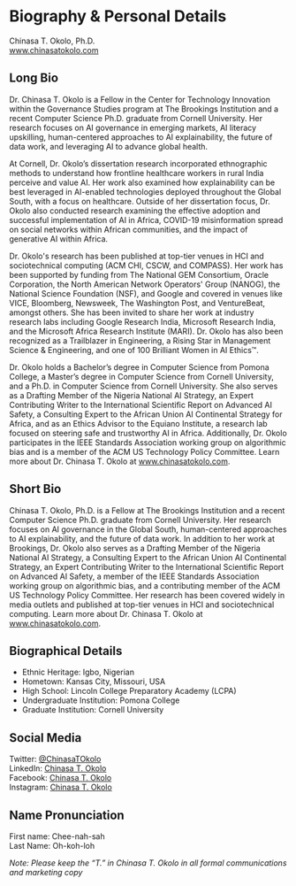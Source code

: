 # Biography & Personal Details
Chinasa T. Okolo, Ph.D. \
www.chinasatokolo.com

## Long Bio
Dr. Chinasa T. Okolo is a Fellow in the Center for Technology Innovation within the Governance Studies program at The Brookings Institution and a recent Computer Science Ph.D. graduate from Cornell University. Her research focuses on AI governance in emerging markets, AI literacy upskilling, human-centered approaches to AI explainability, the future of data work, and leveraging AI to advance global health. 
 
At Cornell, Dr. Okolo’s dissertation research incorporated ethnographic methods to understand how frontline healthcare workers in rural India perceive and value AI. Her work also examined how explainability can be best leveraged in AI-enabled technologies deployed throughout the Global South, with a focus on healthcare. Outside of her dissertation focus, Dr. Okolo also conducted research examining the effective adoption and successful implementation of AI in Africa, COVID-19 misinformation spread on social networks within African communities, and the impact of generative AI within Africa.

Dr. Okolo's research has been published at top-tier venues in HCI and sociotechnical computing (ACM CHI, CSCW, and COMPASS). Her work has been supported by funding from The National GEM Consortium, Oracle Corporation, the North American Network Operators' Group (NANOG), the National Science Foundation (NSF), and Google and covered in venues like VICE, Bloomberg, Newsweek, The Washington Post, and VentureBeat, amongst others. She has been invited to share her work at industry research labs including Google Research India, Microsoft Research India, and the Microsoft Africa Research Institute (MARI). Dr. Okolo has also been recognized as a Trailblazer in Engineering, a Rising Star in Management Science & Engineering, and one of 100 Brilliant Women in AI Ethics™.
 
Dr. Okolo holds a Bachelor’s degree in Computer Science from Pomona College, a Master’s degree in Computer Science from Cornell University, and a Ph.D. in Computer Science from Cornell University. She also serves as a Drafting Member of the Nigeria National AI Strategy, an Expert Contributing Writer to the International Scientific Report on Advanced AI Safety, a Consulting Expert to the African Union AI Continental Strategy for Africa, and as an Ethics Advisor to the Equiano Institute, a research lab focused on steering safe and trustworthy AI in Africa. Additionally, Dr. Okolo participates in the IEEE Standards Association working group on algorithmic bias and is a member of the ACM US Technology Policy Committee. Learn more about Dr. Chinasa T. Okolo at www.chinasatokolo.com.

## Short Bio
Chinasa T. Okolo, Ph.D. is a Fellow at The Brookings Institution and a recent Computer Science Ph.D. graduate from Cornell University. Her research focuses on AI governance in the Global South, human-centered approaches to AI explainability, and the future of data work. In addition to her work at Brookings, Dr. Okolo also serves as a Drafting Member of the Nigeria National AI Strategy, a Consulting Expert to the African Union AI Continental Strategy, an Expert Contributing Writer to the International Scientific Report on Advanced AI Safety, a member of the IEEE Standards Association working group on algorithmic bias, and a contributing member of the ACM US Technology Policy Committee. Her research has been covered widely in media outlets and published at top-tier venues in HCI and sociotechnical computing. Learn more about Dr. Chinasa T. Okolo at www.chinasatokolo.com.

## Biographical Details
* Ethnic Heritage: Igbo, Nigerian
* Hometown: Kansas City, Missouri, USA
* High School: Lincoln College Preparatory Academy (LCPA)
* Undergraduate Institution: Pomona College
* Graduate Institution: Cornell University

## Social Media
Twitter: [@ChinasaTOkolo](https://www.twitter.com/ChinasaTOkolo) \
LinkedIn: [Chinasa T. Okolo](https://www.linkedin.com/in/chinasatokolo) \
Facebook: [Chinasa T. Okolo](https://www.facebook.com/ChinasaTOkolo) \
Instagram: [Chinasa T. Okolo](https://www.instagram.com/ChinasaTOkolo)

## Name Pronunciation
First name: Chee-nah-sah 		
Last Name: Oh-koh-loh



_Note: Please keep the “T.” in Chinasa T. Okolo in all formal communications and marketing copy_
